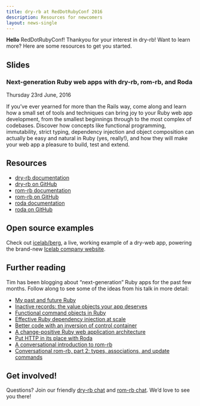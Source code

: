 ```yaml
---
title: dry-rb at RedDotRubyConf 2016
description: Resources for newcomers
layout: news-single
---
```


**Hello** RedDotRubyConf! Thankyou for your interest in dry-rb! Want to learn more? Here are some resources to get you started.

## Slides

### Next-generation Ruby web apps with dry-rb, rom-rb, and Roda

Thursday 23rd June, 2016

If you’ve ever yearned for more than the Rails way, come along and learn how a small set of tools and techniques can bring joy to your Ruby web app development, from the smallest beginnings through to the most complex of codebases. Discover how concepts like functional programming, immutability, strict typing, dependency injection and object composition can actually be easy and natural in Ruby (yes, really!), and how they will make your web app a pleasure to build, test and extend.

<script async class="speakerdeck-embed" data-id="8704b908c14a41df96aa6d563cd2887c" data-ratio="1.77777777777778" src="//speakerdeck.com/assets/embed.js"></script>

## Resources

* [dry-rb documentation](http://dry-rb.org/)
* [dry-rb on GitHub](https://github.com/dry-rb)
* [rom-rb documentation](http://rom-rb.org/)
* [rom-rb on GitHub](https://github.com/rom-rb)
* [roda documentation](http://roda.jeremyevans.net)
* [roda on GitHub](https://github.com/jeremyevans/roda)

## Open source examples

Check out [icelab/berg](https://github.com/icelab/berg), a live, working example of a dry-web app, powering the brand-new [Icelab company website](http://icelab.com.au).

## Further reading

Tim has been blogging about “next-generation” Ruby apps for the past few months. Follow along to see some of the ideas from his talk in more detail:

* [My past and future Ruby](http://icelab.com.au/articles/my-past-and-future-ruby/)
* [Inactive records: the value objects your app deserves](http://icelab.com.au/articles/inactive-records-the-value-objects-your-app-deserves/)
* [Functional command objects in Ruby](http://icelab.com.au/articles/functional-command-objects-in-ruby/)
* [Effective Ruby dependency injection at scale](http://icelab.com.au/articles/effective-ruby-dependency-injection-at-scale/)
* [Better code with an inversion of control container](http://icelab.com.au/articles/better-code-with-an-inversion-of-control-container/)
* [A change-positive Ruby web application architecture](http://icelab.com.au/articles/a-change-positive-ruby-web-application-architecture/)
* [Put HTTP in its place with Roda](http://icelab.com.au/articles/put-http-in-its-place-with-roda/)
* [A conversational introduction to rom-rb](http://icelab.com.au/articles/a-conversational-introduction-to-rom-rb/)
* [Conversational rom-rb, part 2: types, associations, and update commands](http://icelab.com.au/articles/conversational-rom-rb-part-2-types-associations-and-update-commands/)

## Get involved!

Questions? Join our friendly [dry-rb chat](http://gitter.im/dry-rb/chat) and [rom-rb chat](http://gitter.im/dry-rb/chat). We’d love to see you there!
